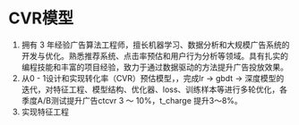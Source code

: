 # CVR模型
1. 拥有 3 年经验广告算法工程师，擅长机器学习、数据分析和大规模广告系统的开发与优化。熟悉推荐系统、点击率预估和用户行为分析等领域。具有扎实的编程技能和丰富的项目经验，致力于通过数据驱动的方法提升广告投放效果。
2. 从0 - 1设计和实现转化率（CVR）预估模型，，完成lr -> gbdt -> 深度模型的迭代，对特征工程、模型结构、优化器、loss、训练样本等进行多轮优化，各季度A/B测试提升广告ctcvr 3 ～ 10%，t_charge 提升3～8%。
3. 实现特征工程
